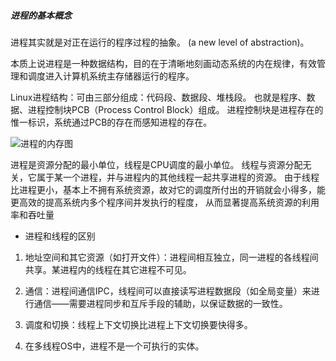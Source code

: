 ##### 进程的基本概念

进程其实就是对正在运行的程序过程的抽象。 (a new level of abstraction)。

本质上说进程是一种数据结构，目的在于清晰地刻画动态系统的内在规律，有效管理和调度进入计算机系统主存储器运行的程序。

Linux进程结构：可由三部分组成：代码段、数据段、堆栈段。
也就是程序、数据、进程控制块PCB（Process Control Block）组成。
进程控制块是进程存在的惟一标识，系统通过PCB的存在而感知进程的存在。

![进程的内存图](https://img-blog.csdn.net/20150819191454004?watermark/2/text/aHR0cDovL2Jsb2cuY3Nkbi5uZXQv/font/5a6L5L2T/fontsize/400/fill/I0JBQkFCMA==/dissolve/70/gravity/Center)


进程是资源分配的最小单位，线程是CPU调度的最小单位。
线程与资源分配无关，它属于某一个进程，并与进程内的其他线程一起共享进程的资源。
由于线程比进程更小，基本上不拥有系统资源，故对它的调度所付出的开销就会小得多，能更高效的提高系统内多个程序间并发执行的程度，
从而显著提高系统资源的利用率和吞吐量

- 进程和线程的区别

1. 地址空间和其它资源（如打开文件）：进程间相互独立，同一进程的各线程间共享。某进程内的线程在其它进程不可见。

2. 通信：进程间通信IPC，线程间可以直接读写进程数据段（如全局变量）来进行通信——需要进程同步和互斥手段的辅助，以保证数据的一致性。

3. 调度和切换：线程上下文切换比进程上下文切换要快得多。

4. 在多线程OS中，进程不是一个可执行的实体。